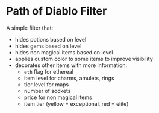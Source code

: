 # Path of Diablo Filter

A simple filter that:
* hides potions based on level
* hides gems based on level
* hides non magical items based on level
* applies custom color to some items to improve visibility
* decorates other items with more information:
  * `eth` flag for ethereal
  * item level for charms, amulets, rings
  * tier level for maps
  * number of sockets
  * price for non magical items
  * item tier (yellow = exceptional, red = elite)
